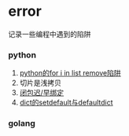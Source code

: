 # error
记录一些编程中遇到的陷阱
### python
1. [python的for i in list remove陷阱](http://blog.csdn.net/silly2016/article/details/72904674)
2. 切片是浅拷贝
3. [闭包迟/早绑定](/error/003-closure_bind.py)
4. [dict的setdefault与defaultdict](/error/004-defaultdict.py)

### golang
